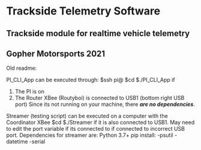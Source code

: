 # Trackside Telemetry Software

## Trackside module for realtime vehicle telemetry
## Gopher Motorsports 2021



Old readme:

PI_CLI_App can be executed through:
$ssh pi@<ipaddress> 
$cd <repo-folder> 
$./PI_CLI_App
if
1. The PI is on
2. The Router XBee (Routyboi) is connected to USB1 (bottom right USB port)
Since its not running on your machine, there ***are no dependencies***.

Streamer (testing script) can be executed on a computer with the Coordinator XBee
$cd <repo-folder> 
$./Streamer
if it is also connected to USB1. May need to edit the 
port variable if its connected to if connected to incorrect USB port. 
Dependencies for streamer are:
Python 3.7+
pip install:
  -psutil
  -datetime
  -serial
